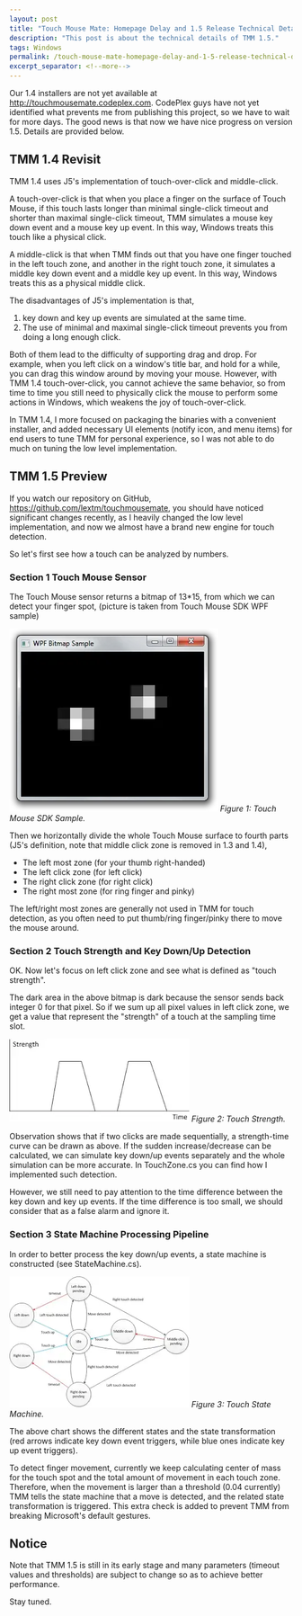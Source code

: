 ```yaml
---
layout: post
title: "Touch Mouse Mate: Homepage Delay and 1.5 Release Technical Details"
description: "This post is about the technical details of TMM 1.5."
tags: Windows
permalink: /touch-mouse-mate-homepage-delay-and-1-5-release-technical-details-4e0b6c212eeb
excerpt_separator: <!--more-->
---
```

Our 1.4 installers are not yet available at http://touchmousemate.codeplex.com. CodePlex guys have not yet identified what prevents me from publishing this project, so we have to wait for more days. The good news is that now we have nice progress on version 1.5. Details are provided below.
<!--more-->

## TMM 1.4 Revisit

TMM 1.4 uses J5's implementation of touch-over-click and middle-click.

A touch-over-click is that when you place a finger on the surface of Touch Mouse, if this touch lasts longer than minimal single-click timeout and shorter than maximal single-click timeout, TMM simulates a mouse key down event and a mouse key up event. In this way, Windows treats this touch like a physical click.

A middle-click is that when TMM finds out that you have one finger touched in the left touch zone, and another in the right touch zone, it simulates a middle key down event and a middle key up event. In this way, Windows treats this as a physical middle click.

The disadvantages of J5's implementation is that,

1. key down and key up events are simulated at the same time.
1. The use of minimal and maximal single-click timeout prevents you from doing a long enough click.

Both of them lead to the difficulty of supporting drag and drop. For example, when you left click on a window's title bar, and hold for a while, you can drag this window around by moving your mouse. However, with TMM 1.4 touch-over-click, you cannot achieve the same behavior, so from time to time you still need to physically click the mouse to perform some actions in Windows, which weakens the joy of touch-over-click.

In TMM 1.4, I more focused on packaging the binaries with a convenient installer, and added necessary UI elements (notify icon, and menu items) for end users to tune TMM for personal experience, so I was not able to do much on tuning the low level implementation.

## TMM 1.5 Preview

If you watch our repository on GitHub, https://github.com/lextm/touchmousemate, you should have noticed significant changes recently, as I heavily changed the low level implementation, and now we almost have a brand new engine for touch detection.

So let's first see how a touch can be analyzed by numbers.

### Section 1 Touch Mouse Sensor

The Touch Mouse sensor returns a bitmap of 13*15, from which we can detect your finger spot, (picture is taken from Touch Mouse SDK WPF sample)

![img-description](/images/touch-mouse-sample.png)
_Figure 1: Touch Mouse SDK Sample._

Then we horizontally divide the whole Touch Mouse surface to fourth parts (J5's definition, note that middle click zone is removed in 1.3 and 1.4),

* The left most zone (for your thumb right-handed)
* The left click zone (for left click)
* The right click zone (for right click)
* The right most zone (for ring finger and pinky)

The left/right most zones are generally not used in TMM for touch detection, as you often need to put thumb/ring finger/pinky there to move the mouse around.

### Section 2 Touch Strength and Key Down/Up Detection

OK. Now let's focus on left click zone and see what is defined as "touch strength".

The dark area in the above bitmap is dark because the sensor sends back integer 0 for that pixel. So if we sum up all pixel values in left click zone, we get a value that represent the "strength" of a touch at the sampling time slot.

![img-description](/images/touch-mouse-strength.png)
_Figure 2: Touch Strength._

Observation shows that if two clicks are made sequentially, a strength-time curve can be drawn as above. If the sudden increase/decrease can be calculated, we can simulate key down/up events separately and the whole simulation can be more accurate. In TouchZone.cs you can find how I implemented such detection.

However, we still need to pay attention to the time difference between the key down and key up events. If the time difference is too small, we should consider that as a false alarm and ignore it.

### Section 3 State Machine Processing Pipeline

In order to better process the key down/up events, a state machine is constructed (see StateMachine.cs).

![img-description](/images/touch-diagram.png)
_Figure 3: Touch State Machine._

The above chart shows the different states and the state transformation (red arrows indicate key down event triggers, while blue ones indicate key up event triggers).

To detect finger movement, currently we keep calculating center of mass for the touch spot and the total amount of movement in each touch zone. Therefore, when the movement is larger than a threshold (0.04 currently) TMM tells the state machine that a move is detected, and the related state transformation is triggered. This extra check is added to prevent TMM from breaking Microsoft's default gestures.

## Notice

Note that TMM 1.5 is still in its early stage and many parameters (timeout values and thresholds) are subject to change so as to achieve better performance.

Stay tuned.
